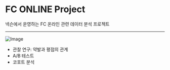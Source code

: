 # FC ONLINE Project
넥슨에서 운영하는 FC 온라인 관련 데이터 분석 프로젝트
*** 
![Image](https://github.com/user-attachments/assets/94a2f348-b7e5-40ed-ae74-60f7bb094b8f)

* 관찰 연구: 약발과 평점의 관계
* A/B 테스트
* 코호트 분석
